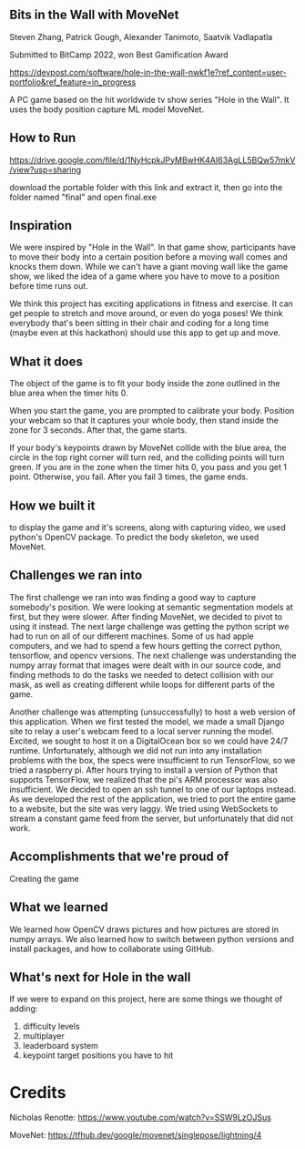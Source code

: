 ## Bits in the Wall with MoveNet
Steven Zhang, Patrick Gough, Alexander Tanimoto, Saatvik Vadlapatla

Submitted to BitCamp 2022, won Best Gamification Award

https://devpost.com/software/hole-in-the-wall-nwkf1e?ref_content=user-portfolio&ref_feature=in_progress

A PC game based on the hit worldwide tv show series "Hole in the Wall". It uses the body position capture ML model MoveNet.
## How to Run
https://drive.google.com/file/d/1NyHcpkJPyMBwHK4AI63AgLL5BQw57mkV/view?usp=sharing

download the portable folder with this link and extract it, then go into the folder named "final" and open final.exe

## Inspiration
We were inspired by "Hole in the Wall". In that game show, participants have to move their body into a certain position before a moving wall comes and knocks them down. While we can't have a giant moving wall like the game show, we liked the idea of a game where you have to move to a position before time runs out.

We think this project has exciting applications in fitness and exercise. It can get people to stretch and move around, or even do yoga poses! We think everybody that's been sitting in their chair and coding for a long time (maybe even at this hackathon) should use this app to get up and move.
## What it does
The object of the game is to fit your body inside the zone outlined in the blue area when the timer hits 0.

When you start the game, you are prompted to calibrate your body. Position your webcam so that it captures your whole body, then stand inside the zone for 3 seconds. After that, the game starts.

If your body's keypoints drawn by MoveNet collide with the blue area, the circle in the top right corner will turn red, and the colliding points will turn green. If you are in the zone when the timer hits 0, you pass and you get 1 point. Otherwise, you fail. After you fail 3 times, the game ends.
## How we built it
to display the game and it's screens, along with capturing video, we used python's OpenCV package. To predict the body skeleton, we used MoveNet. 
## Challenges we ran into
The first challenge we ran into was finding a good way to capture somebody's position. We were looking at semantic segmentation models at first, but they were slower. After finding MoveNet, we decided to pivot to using it instead.
The next large challenge was getting the python script we had to run on all of our different machines. Some of us had apple computers, and we had to spend a few hours getting the correct python, tensorflow, and opencv versions.
The next challenge was understanding the numpy array format that images were dealt with in our source code, and finding methods to do the tasks we needed to detect collision with our mask, as well as creating different while loops for different parts of the game.

Another challenge was attempting (unsuccessfully) to host a web version of this application.  When we first tested the model, we made a small Django site to relay a user's webcam feed to a local server running the model.  Excited, we sought to host it on a DigitalOcean box so we could have 24/7 runtime.  Unfortunately, although we did not run into any installation problems with the box, the specs were insufficient to run TensorFlow, so we tried a raspberry pi.  After hours trying to install a version of Python that supports TensorFlow, we realized that the pi's ARM processor was also insufficient.  We decided to open an ssh tunnel to one of our laptops instead.  As we developed the rest of the application, we tried to port the entire game to a website, but the site was very laggy.  We tried using WebSockets to stream a constant game feed from the server, but unfortunately that did not work.
## Accomplishments that we're proud of
Creating the game
## What we learned
We learned how OpenCV draws pictures and how pictures are stored in numpy arrays. We also learned how to switch between python versions and install packages, and how to collaborate using GitHub.
## What's next for Hole in the wall
If we were to expand on this project, here are some things we thought of adding:
1. difficulty levels
2. multiplayer
3. leaderboard system
4. keypoint target positions you have to hit

# Credits
Nicholas Renotte: https://www.youtube.com/watch?v=SSW9LzOJSus

MoveNet: https://tfhub.dev/google/movenet/singlepose/lightning/4
